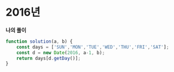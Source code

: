 # 2016년

**나의 풀이**

```javascript
function solution(a, b) {
    const days = ['SUN','MON','TUE','WED','THU','FRI','SAT'];
    const d = new Date(2016, a-1, b);
    return days[d.getDay()];
}
```

